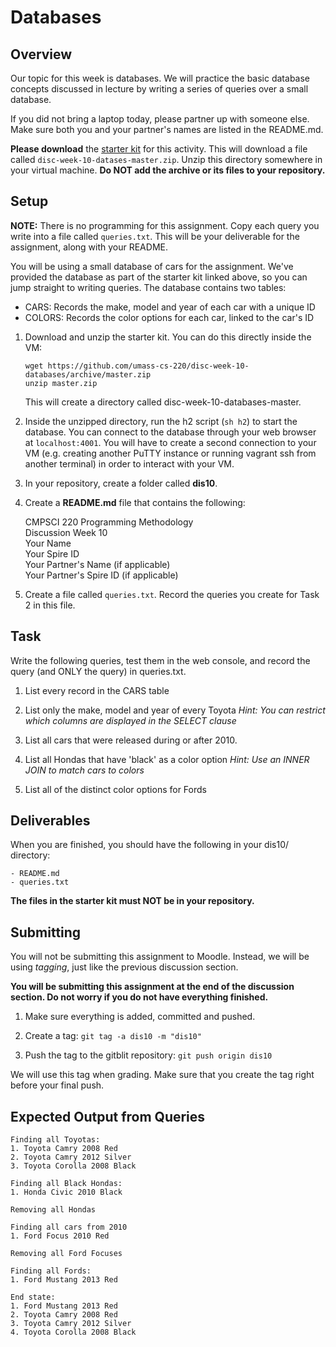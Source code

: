 # Databases

## Overview

Our topic for this week is databases. We will practice the basic database
concepts discussed in lecture by writing a series of queries over a small
database.

If you did not bring a laptop today, please partner up with someone else. Make
sure both you and your partner's names are listed in the README.md.

**Please download** the [starter kit] for this activity. This will download a
file called `disc-week-10-datases-master.zip`. Unzip this directory somewhere in
your virtual machine. **Do NOT add the archive or its files to your
repository.**

[starter kit]: https://github.com/umass-cs-220/disc-week-10-databases/archive/master.zip

## Setup

**NOTE:** There is no programming for this assignment. Copy each query you write
into a file called `queries.txt`. This will be your deliverable for the
assignment, along with your README.

You will be using a small database of cars for the assignment. We've provided
the database as part of the starter kit linked above, so you can jump straight
to writing queries. The database contains two tables:

- CARS: Records the make, model and year of each car with a unique ID
- COLORS: Records the color options for each car, linked to the car's ID

1. Download and unzip the starter kit. You can do this directly inside the VM:

    ```
    wget https://github.com/umass-cs-220/disc-week-10-databases/archive/master.zip
    unzip master.zip
    ```
    This will create a directory called disc-week-10-databases-master.

1. Inside the unzipped directory, run the h2 script (`sh h2`) to start the
   database. You can connect to the database through your web browser at
   `localhost:4001`. You will have to create a second connection to your VM
   (e.g. creating another PuTTY instance or running vagrant ssh from another
   terminal) in order to interact with your VM.

1. In your repository, create a folder called **dis10**.

1. Create a **README.md** file that contains the following:

    CMPSCI 220 Programming Methodology  
    Discussion Week 10  
    Your Name  
    Your Spire ID  
    Your Partner's Name (if applicable)  
    Your Partner's Spire ID (if applicable)  
  
1. Create a file called `queries.txt`. Record the queries you create for Task 2
   in this file.

## Task

Write the following queries, test them in the web console, and record the query
(and ONLY the query) in queries.txt.

1. List every record in the CARS table

1. List only the make, model and year of every Toyota
    *Hint: You can restrict which columns are displayed in the SELECT clause*

1. List all cars that were released during or after 2010.

1. List all Hondas that have 'black' as a color option
    *Hint: Use an INNER JOIN to match cars to colors*

1. List all of the distinct color options for Fords

## Deliverables

When you are finished, you should have the following in your dis10/ directory:

```
- README.md
- queries.txt
```

**The files in the starter kit must NOT be in your repository.**

## Submitting

You will not be submitting this assignment to Moodle. Instead, we will be using
*tagging*, just like the previous discussion section.

**You will be submitting this assignment at the end of the discussion section.
Do not worry if you do not have everything finished.**

1. Make sure everything is added, committed and pushed.

2. Create a tag: `git tag -a dis10 -m "dis10"`

3. Push the tag to the gitblit repository: `git push origin dis10`

We will use this tag when grading. Make sure that you create the tag right before your final push.

## Expected Output from Queries

```
Finding all Toyotas:
1. Toyota Camry 2008 Red
2. Toyota Camry 2012 Silver
3. Toyota Corolla 2008 Black

Finding all Black Hondas:
1. Honda Civic 2010 Black

Removing all Hondas

Finding all cars from 2010
1. Ford Focus 2010 Red

Removing all Ford Focuses

Finding all Fords:
1. Ford Mustang 2013 Red

End state:
1. Ford Mustang 2013 Red
2. Toyota Camry 2008 Red
3. Toyota Camry 2012 Silver
4. Toyota Corolla 2008 Black
```
